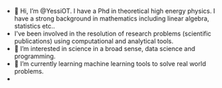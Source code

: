 - 👋 Hi, I’m @YessiOT. I have a Phd in theoretical high energy physics. I have a strong background in mathematics including linear algebra, statistics etc..
-  I've been involved in the resolution of research problems (scientific publications) using computational and analytical tools.
- 👀 I’m interested in science in a broad sense, data science and programming.
- 🌱 I’m currently learning machine learning tools to solve real world problems.   
- 
<!---
YessiOT/YessiOT is a ✨ special ✨ repository because its `README.md` (this file) appears on your GitHub profile.
You can click the Preview link to take a look at your changes.
--->
